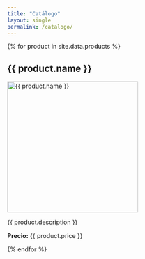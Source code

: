 ```yaml
---
title: "Catálogo"
layout: single
permalink: /catalogo/
---
```


{% for product in site.data.products %}
  <div class="product">
    <h2>{{ product.name }}</h2>
    <img src="/assets/images/{{ product.image }}" alt="{{ product.name }}" width="300">
    <p>{{ product.description }}</p>
    <p><strong>Precio:</strong> {{ product.price }}</p>
  </div>
{% endfor %}